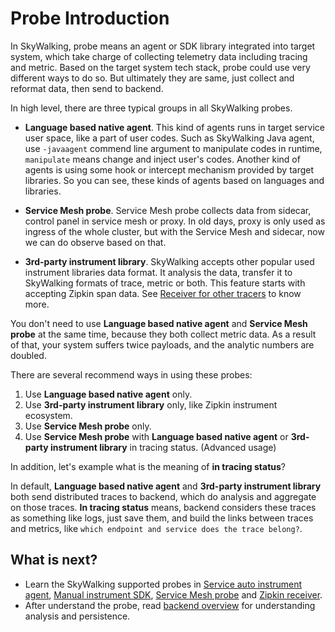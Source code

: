 # Probe Introduction
In SkyWalking, probe means an agent or SDK library integrated into target system, which take charge of 
collecting telemetry data including tracing and metric. Based on the target system tech stack, probe could use very different
ways to do so. But ultimately they are same, just collect and reformat data, then send to backend.

In high level, there are three typical groups in all SkyWalking probes.
- **Language based native agent**. This kind of agents runs in target service user space, like a part of user codes. Such as
SkyWalking Java agent, use `-javaagent` commend line argument to manipulate codes in runtime, `manipulate` means change and inject
user's codes. Another kind of agents is using some hook or intercept mechanism provided by target libraries. So you can see, these kinds
of agents based on languages and libraries.
 
- **Service Mesh probe**. Service Mesh probe collects data from sidecar, control panel in service mesh or proxy. In old days, proxy
is only used as ingress of the whole cluster, but with the Service Mesh and sidecar, now we can do observe based on that.
 
- **3rd-party instrument library**. SkyWalking accepts other popular used instrument libraries data format. It analysis the
data, transfer it to SkyWalking formats of trace, metric or both. This feature starts with accepting Zipkin span data. See
[Receiver for other tracers](trace-receiver.md) to know more. 

You don't need to use **Language based native agent** and **Service Mesh probe** at the same time, because they both collect
metric data. As a result of that, your system suffers twice payloads, and the analytic numbers are doubled.

There are several recommend ways in using these probes:
1. Use **Language based native agent** only.
1. Use **3rd-party instrument library** only, like Zipkin instrument ecosystem.
1. Use **Service Mesh probe** only.
1. Use **Service Mesh probe** with **Language based native agent** or **3rd-party instrument library** in tracing status. (Advanced usage)

In addition, let's example what is the meaning of **in tracing status**?

In default, **Language based native agent** and **3rd-party instrument library** both send distributed traces to backend,
which do analysis and aggregate on those traces. **In tracing status** means, backend considers these traces as something
like logs, just save them, and build the links between traces and metrics, like `which endpoint and service does the trace belong?`.

## What is next?
- Learn the SkyWalking supported probes in [Service auto instrument agent](service-agent.md), [Manual instrument SDK](manual-sdk.md),
[Service Mesh probe](service-mesh-probe.md) and [Zipkin receiver](trace-receiver.md).
- After understand the probe, read [backend overview](backend-overview.md) for understanding analysis and persistence.

